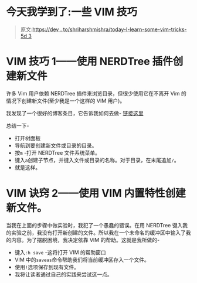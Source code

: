 # 今天我学到了:一些 VIM 技巧

> 原文:[https://dev . to/shriharshmishra/today-I-learn-some-vim-tricks-5d 3](https://dev.to/shriharshmishra/today-i-learned-some-vim-tricks-5d3)

# [](#vim-trick-1-create-new-file-using-nerdtree-plugin)VIM 技巧 1——使用 NERDTree 插件创建新文件

许多 Vim 用户依赖 NERDTree 插件来浏览目录，但很少使用它在不离开 Vim 的情况下创建新文件(至少我是一个这样的 VIM 用户)。

我发现了一个很好的博客条目，它告诉我如何去做- [链接这里](https://sookocheff.com/post/vim/creating-a-new-file-or-directoryin-vim-using-nerdtree/)

总结一下-

*   打开树面板
*   导航到要创建新文件或目录的目录。
*   按`m` -打开 NERDTree 文件系统菜单。
*   键入`a`创建子节点，并键入文件或目录的名称。对于目录，在末尾追加`/`。
*   就是这样。

# [](#vim-trick-2-create-new-file-using-vim-builtin-feature)VIM 诀窍 2——使用 VIM 内置特性创建新文件。

当我在上面的步骤中做实验时，我犯了一个愚蠢的错误。在用 NERDTree 键入我的实验之前，我没有打开新创建的文件。所以我在一个未命名的缓冲区中输入了我的内容。为了摆脱困境，我决定依靠 VIM 的帮助。这就是我所做的-

*   键入`:h save` -这将打开 VIM 的帮助窗口
*   VIM 中的`saveas`命令帮助我们将当前缓冲区存入一个文件。
*   使用`!`选项保存到现有文件。
*   我将让读者通过自己的实践来尝试这一点。
